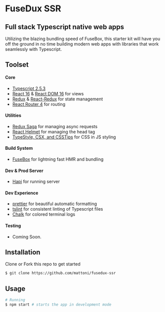 # FuseDux SSR
## Full stack Typescript native web apps

Utilizing the blazing bundling speed of FuseBox, this starter kit will have you off the ground in no time building modern web apps with libraries that work seamlessly with Typescript.

## Toolset

#### Core
- [Typescript 2.5.3](https://typescriptlang.org)
- [React 16](https://github.com/facebook/react) & [React DOM 16](https://github.com/facebook/react) for views
- [Redux](https://github.com/reactjs/redux) & [React-Redux](https://github.com/reactjs/react-redux) for state management 
- [React Router 4](https://github.com/ReactTraining/react-router) for routing 

#### Utilities
- [Redux Saga](https://github.com/redux-saga/redux-saga) for managing async requests
- [React Helmet](https://github.com/nfl/react-helmet) for managing the head tag
- [TypeStyle, CSX, and CSSTips](http://typestyle.io/) for CSS in JS styling

#### Build System
- [FuseBox](http://fuse-box.org) for lightning fast HMR and bundling

#### Dev & Prod Server
- [Hapi](https://github.com/hapijs/hapi) for running server

#### Dev Experience
- [prettier](https://github.com/prettier/prettier) for beautiful automatic formatting
- [tslint](https://github.com/palantir/tslint) for consistent linting of Typescript files
- [Chalk](https://github.com/chalk/chalk) for colored terminal logs

#### Testing
- Coming Soon.

## Installation
Clone or Fork this repo to get started
```bash
$ git clone https://github.com/mattoni/fusedux-ssr
```

## Usage
```bash
# Running
$ npm start # starts the app in development mode
```